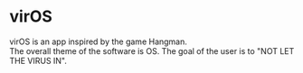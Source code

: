 # virOS
virOS is an app inspired by the game Hangman.  
The overall theme of the software is OS. 
The goal of the user is to "NOT LET THE VIRUS IN".
